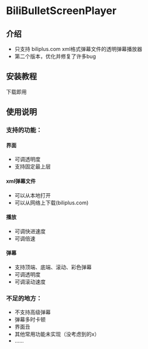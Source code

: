 # BiliBulletScreenPlayer

## 介绍

* 只支持 biliplus.com xml格式弹幕文件的透明弹幕播放器
* 第二个版本，优化并修复了许多bug

## 安装教程

下载即用

## 使用说明
### 支持的功能：
#### 界面
* 可调透明度
* 支持固定最上层
#### xml弹幕文件
* 可以从本地打开
* 可以从网络上下载(biliplus.com)
#### 播放
* 可调快进速度
* 可调倍速
#### 弹幕
* 支持顶端、底端、滚动、彩色弹幕
* 可调透明度
* 可调滚动速度
### 不足的地方：
* 不支持高级弹幕
* 弹幕多时卡顿
* 界面丑
* 其他常用功能未实现（没考虑到的x）
* ……
